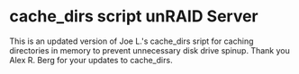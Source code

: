 cache_dirs script unRAID Server
===============================

This is an updated version of Joe L.'s cache_dirs sript for caching directories in memory to prevent unnecessary disk drive spinup.  Thank you Alex R. Berg for your updates to cache_dirs.
